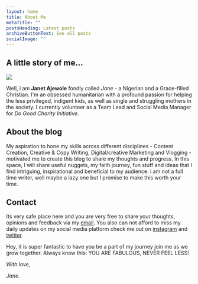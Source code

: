 ```yaml
---
layout: home
title: About Me
metaTitle: ""
postsHeading: Latest posts
archiveButtonText: See all posts
socialImage: ""
---
```

## **A little story of me...**

![](/images/fav.jpg)

Well, i am **Janet Ajewole** fondly called *Jane -* a Nigerian and a Grace-filled Christian. I'm an obsessed humanitarian with a profound passion for helping the less privileged, indigent kids, as well as single and struggling mothers in the society. I currently volunteer as a Team Lead and Social Media Manager for *Do Good Charity Initiative*. 

## **About the blog**

My aspiration to hone my skills across different disciplines - Content Creation, Creative & Copy Writing, Digital/creative Marketing and Vlogging - motivated me to create this blog to share my thoughts and progress. In this space, I will share useful nuggets, my faith journey, fun stuff and ideas that I find intriguing, inspirational and beneficial to my audience. i am not a full time writer, well maybe a lazy one but I promise to make this worth your time. 

## **Contact**

Its very safe place here and you are very free to share your thoughts, opinions and feedback via my [email](ajewoleglory@gmail.com).  You also can not afford to miss my daily updates on my social media platform check me out on [instagram](https://www.instagram.com/jane_vigour/) and [twitter](https://twitter.com/JaneVigour). 

Hey, it is super fantastic to have you be a part of my journey join me as we grow together. Always know this: YOU ARE FABULOUS, NEVER FEEL LESS! 

*With love,* 

*Jane.*